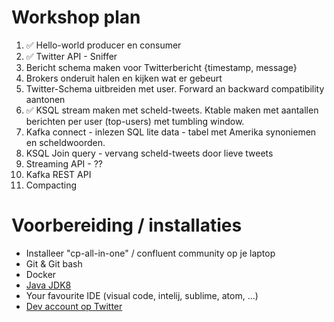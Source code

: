 # Workshop plan

1. ✅ Hello-world producer en consumer 
2. ✅ Twitter API - Sniffer 
3. Bericht schema maken voor Twitterbericht {timestamp, message} 
4. Brokers onderuit halen en kijken wat er gebeurt
5. Twitter-Schema uitbreiden met user. Forward an backward compatibility aantonen
6. ✅ KSQL stream maken met scheld-tweets. Ktable maken met aantallen berichten per user (top-users) met tumbling window.
7. Kafka connect - inlezen SQL lite data - tabel met Amerika synoniemen en scheldwoorden. 
8. KSQL Join query - vervang scheld-tweets door lieve tweets 
9. Streaming API - ??
10. Kafka REST API
11. Compacting


# Voorbereiding / installaties
-   Installeer "cp-all-in-one" / confluent community op je laptop
-   Git & Git bash
-   Docker
-   [Java JDK8](https://www.oracle.com/technetwork/pt/java/javase/downloads/jdk8-downloads-2133151.html?printOnly=1)
-   Your favourite IDE (visual code, intelij, sublime, atom, …)
-   [Dev account op Twitter](https://developer.twitter.com/) 

